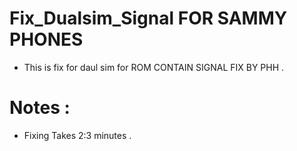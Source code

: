 # Fix_Dualsim_Signal FOR SAMMY PHONES

- This is fix for daul sim  for ROM CONTAIN SIGNAL FIX BY PHH .




# Notes :

- Fixing Takes 2:3 minutes .

